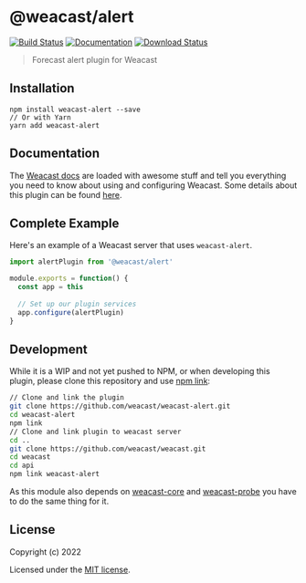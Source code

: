 # @weacast/alert

[![Build Status](https://app.travis-ci.com/weacast/weacast.svg?branch=master)](https://app.travis-ci.com/weacast/weacast)
[![Documentation](https://img.shields.io/badge/documentation-available-brightgreen.svg)](https://weacast.github.io/weacast-docs/)
[![Download Status](https://img.shields.io/npm/dm/weacast-alert.svg?style=flat-square)](https://www.npmjs.com/package/weacast-alert)

> Forecast alert plugin for Weacast

## Installation

```
npm install weacast-alert --save
// Or with Yarn
yarn add weacast-alert
```

## Documentation

The [Weacast docs](https://weacast.github.io/weacast-docs/) are loaded with awesome stuff and tell you everything you need to know about using and configuring Weacast. Some details about this plugin can be found [here](https://weacast.gitbooks.io/weacast-docs/api/ALERT.html).

## Complete Example

Here's an example of a Weacast server that uses `weacast-alert`. 

```js
import alertPlugin from '@weacast/alert'

module.exports = function() {
  const app = this
  
  // Set up our plugin services
  app.configure(alertPlugin)
}
```
## Development

While it is a WIP and not yet pushed to NPM, or when developing this plugin, please clone this repository and use [npm link](https://docs.npmjs.com/cli/link):

```bash
// Clone and link the plugin
git clone https://github.com/weacast/weacast-alert.git
cd weacast-alert
npm link
// Clone and link plugin to weacast server
cd ..
git clone https://github.com/weacast/weacast.git
cd weacast
cd api
npm link weacast-alert
```

As this module also depends on [weacast-core](https://github.com/weacast/weacast-core) and [weacast-probe](https://github.com/weacast/weacast-probe) you have to do the same thing for it.

## License

Copyright (c) 2022

Licensed under the [MIT license](LICENSE).
